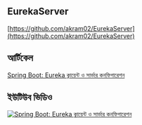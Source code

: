 ## EurekaServer
[https://github.com/akram02/EurekaServer](https://github.com/akram02/EurekaServer)
## আর্টিকেল
[Spring Boot: Eureka ক্লায়েন্ট ও সার্ভার কনফিগারেশন](https://medium.com/@akram_khan/h-4d3315196142)
## ইউটিউব ভিডিও
[![Spring Boot: Eureka ক্লায়েন্ট ও সার্ভার কনফিগারেশন](http://img.youtube.com/vi/ruYKb2skhJQ/0.jpg)](http://www.youtube.com/watch?v=ruYKb2skhJQ "Spring Boot: Eureka ক্লায়েন্ট ও সার্ভার কনফিগারেশন")
